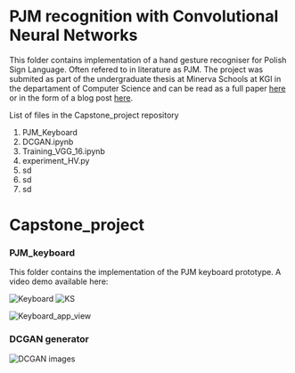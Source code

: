 # PJM recognition with Convolutional Neural Networks


This folder contains implementation of a hand gesture recogniser for Polish Sign Language. Often refered to in literature as PJM. The project was submited as part of the undergraduate thesis at Minerva Schools at KGI in the departament of Computer Science and can be read as a full paper [here](https://www.overleaf.com/read/tvrgdjxgcfjw) or in the form of a blog post [here]().


List of files in the Capstone_project repository


1. PJM_Keyboard 
2. DCGAN.ipynb
3. Training_VGG_16.ipynb
4. experiment_HV.py
5. sd
6. sd
7. sd


# Capstone_project




### PJM_keyboard

This folder contains the implementation of the PJM keyboard prototype. A video demo available here: 

![Keyboard](https://i.ibb.co/hVxZGnR/Screenshot-2021-03-14-at-15-38-11.png) 
![KS](https://i.ibb.co/s2sBk8y/Screenshot-2021-03-14-at-19-38-32.png)

![Keyboard_app_view](https://i.ibb.co/1ZYQnjk/Screenshot-2021-03-14-at-16-04-27.png)




### DCGAN generator 

![DCGAN images](https://i.ibb.co/cDX12JX/Screenshot-2021-03-14-at-16-13-25.png)




#### 
